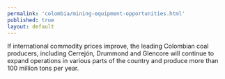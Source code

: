 ```yaml
--- 
permalink: 'colombia/mining-equipment-opportunities.html' 
published: true 
layout: default
---
```

<div id="mining-equipment-opportunities">
If international commodity prices improve, the leading Colombian coal producers, including Cerrejón, Drummond and Glencore will continue to expand operations in various parts of the country and produce more than 100 million tons per year.
</div>
